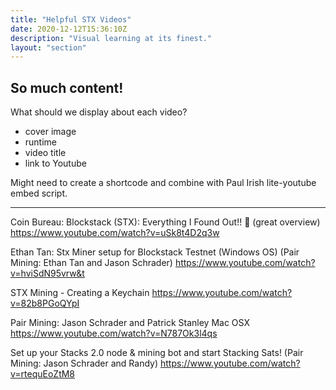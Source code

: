 ```yaml
---
title: "Helpful STX Videos"
date: 2020-12-12T15:36:10Z
description: "Visual learning at its finest."
layout: "section"
---
```


## So much content!

What should we display about each video?
- cover image
- runtime
- video title
- link to Youtube

Might need to create a shortcode and combine with Paul Irish lite-youtube embed script.

-----

Coin Bureau: Blockstack (STX): Everything I Found Out!! 🧐
(great overview)
https://www.youtube.com/watch?v=uSk8t4D2q3w

Ethan Tan: Stx Miner setup for Blockstack Testnet (Windows OS)
(Pair Mining: Ethan Tan and Jason Schrader)
https://www.youtube.com/watch?v=hviSdN95vrw&t

STX Mining - Creating a Keychain
https://www.youtube.com/watch?v=82b8PGoQYpI

Pair Mining: Jason Schrader and Patrick Stanley
Mac OSX
https://www.youtube.com/watch?v=N787Ok3l4qs

Set up your Stacks 2.0 node & mining bot and start Stacking Sats!
(Pair Mining: Jason Schrader and Randy)
https://www.youtube.com/watch?v=rtequEoZtM8